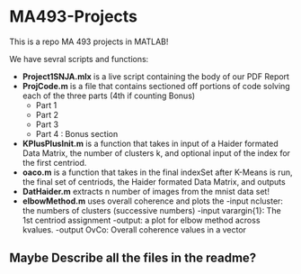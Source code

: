 # MA493-Projects

This is a repo MA 493 projects in MATLAB! 

We have sevral scripts and functions:

- **Project1SNJA.mlx** is a live script containing the body of our PDF Report
- **ProjCode.m** is a file that contains sectioned off portions of code solving each of the three parts (4th if counting Bonus)
    - Part 1 
    - Part 2 
    - Part 3 
    - Part 4 : Bonus section 
- **KPlusPlusInit.m** is a function that takes in input of a Haider formated Data Matrix, the number of clusters k, and optional input of the index for the first centriod. 
- **oaco.m** is a function that takes in the final indexSet after K-Means is run, the final set of centriods, the Haider formated Data Matrix, and outputs 
- **DatHaider.m** extracts n number of images from the mnist data set!
- **elbowMethod.m** uses overall coherence and plots the 
    -input ncluster: the numbers of clusters (successive numbers)
    -input varargin{1}: The 1st centriod assignment
    -output: a plot for elbow method across kvalues.
    -output OvCo: Overall coherence values in a vector

## Maybe Describe all the files in the readme?
  

